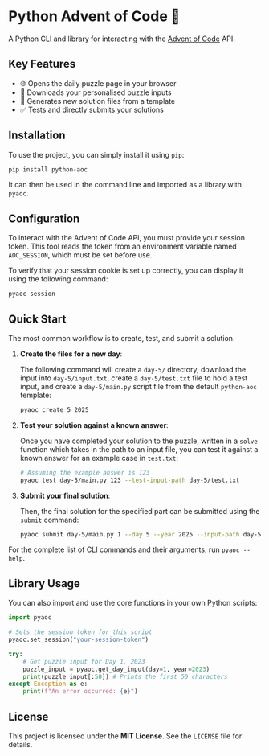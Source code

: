 # Python Advent of Code 🎄

A Python CLI and library for interacting with the [Advent of Code](https://adventofcode.com/) API.

## Key Features

- 🌐 Opens the daily puzzle page in your browser
- 🚀 Downloads your personalised puzzle inputs
- 📂 Generates new solution files from a template
- ✅ Tests and directly submits your solutions

## Installation

To use the project, you can simply install it using `pip`:

```sh
pip install python-aoc
```

It can then be used in the command line and imported as a library with `pyaoc`.

## Configuration

To interact with the Advent of Code API, you must provide your session token. This tool reads the token from an environment variable named `AOC_SESSION`, which must be set before use.

To verify that your session cookie is set up correctly, you can display it using the following command:

```sh
pyaoc session
```

## Quick Start

The most common workflow is to create, test, and submit a solution.

1. **Create the files for a new day**:

   The following command will create a `day-5/` directory, download the input into `day-5/input.txt`, create a `day-5/test.txt` file to hold a test input, and create a `day-5/main.py` script file from the default `python-aoc` template:

   ```sh
   pyaoc create 5 2025
   ```

2. **Test your solution against a known answer**:

   Once you have completed your solution to the puzzle, written in a `solve` function which takes in the path to an input file, you can test it against a known answer for an example case in `test.txt`:

   ```sh
   # Assuming the example answer is 123
   pyaoc test day-5/main.py 123 --test-input-path day-5/test.txt
   ```

3. **Submit your final solution**:

   Then, the final solution for the specified part can be submitted using the `submit` command:

   ```sh
   pyaoc submit day-5/main.py 1 --day 5 --year 2025 --input-path day-5/input.txt
   ```

For the complete list of CLI commands and their arguments, run `pyaoc --help`.

## Library Usage

You can also import and use the core functions in your own Python scripts:

```py
import pyaoc

# Sets the session token for this script
pyaoc.set_session("your-session-token")

try:
    # Get puzzle input for Day 1, 2023
    puzzle_input = pyaoc.get_day_input(day=1, year=2023)
    print(puzzle_input[:50]) # Prints the first 50 characters
except Exception as e:
    print(f"An error occurred: {e}")
```

## License

This project is licensed under the **MIT License**. See the `LICENSE` file for details.
